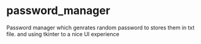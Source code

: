 # password_manager
Password manager which genrates random password to stores them in txt file. and using tkinter to a nice UI experience
